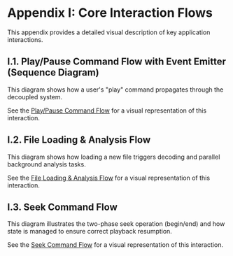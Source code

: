 [//]: # ( vibe-player-v3-docs/docs/refactor-plan/appendix-i-interaction-flows.md )
# Appendix I: Core Interaction Flows

This appendix provides a detailed visual description of key application interactions.

## I.1. Play/Pause Command Flow with Event Emitter (Sequence Diagram)

This diagram shows how a user's "play" command propagates through the decoupled system.

See the [Play/Pause Command Flow](diagrams/play-pause-flow.mermaid) for a visual representation of this interaction.

## I.2. File Loading & Analysis Flow

This diagram shows how loading a new file triggers decoding and parallel background analysis tasks.

See the [File Loading & Analysis Flow](diagrams/file-loading-flow.mermaid) for a visual representation of this interaction.

## I.3. Seek Command Flow

This diagram illustrates the two-phase seek operation (begin/end) and how state is managed to ensure correct playback
resumption.

See the [Seek Command Flow](diagrams/seek-command-flow.mermaid) for a visual representation of this interaction.